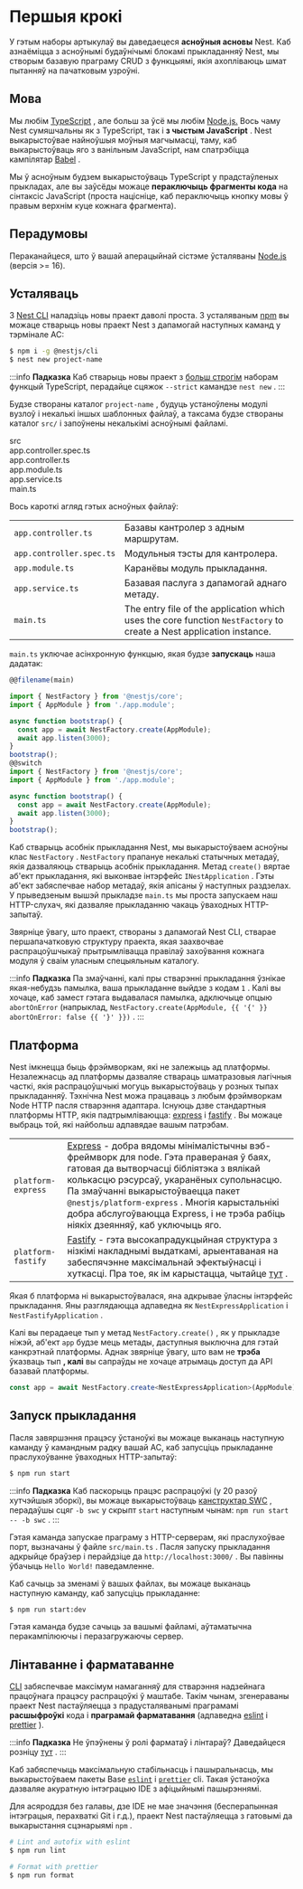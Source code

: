 # Першыя крокі

У гэтым наборы артыкулаў вы даведаецеся **асноўныя асновы** Nest. Каб азнаёміцца ​​з асноўнымі будаўнічымі блокамі прыкладанняў Nest, мы створым базавую праграму CRUD з функцыямі, якія ахопліваюць шмат пытанняў на пачатковым узроўні.

## Мова

Мы любім [TypeScript](https://www.typescriptlang.org/) , але больш за ўсё мы любім [Node.js.](https://nodejs.org/en/) Вось чаму Nest сумяшчальны як з TypeScript, так і **з чыстым JavaScript** . Nest выкарыстоўвае найноўшыя моўныя магчымасці, таму, каб выкарыстоўваць яго з ванільным JavaScript, нам спатрэбіцца кампілятар [Babel](https://babeljs.io/) .

Мы ў асноўным будзем выкарыстоўваць TypeScript у прадстаўленых прыкладах, але вы заўсёды можаце **пераключыць фрагменты кода** на сінтаксіс JavaScript (проста націсніце, каб пераключыць кнопку мовы ў правым верхнім куце кожнага фрагмента).

## Перадумовы

Пераканайцеся, што ў вашай аперацыйнай сістэме ўсталяваны [Node.js](https://nodejs.org) (версія &gt;= 16).

## Усталяваць

З [Nest CLI](/cli/overview) наладзіць новы праект даволі проста. З усталяваным [npm](https://www.npmjs.com/) вы можаце стварыць новы праект Nest з дапамогай наступных каманд у тэрмінале АС:

```bash
$ npm i -g @nestjs/cli
$ nest new project-name
```

:::info **Падказка** Каб стварыць новы праект з [больш строгім](https://www.typescriptlang.org/tsconfig#strict) наборам функцый TypeScript, перадайце сцяжок `--strict` камандзе `nest new` . :::

Будзе створаны каталог `project-name` , будуць устаноўлены модулі вузлоў і некалькі іншых шаблонных файлаў, а таксама будзе створаны каталог `src/` і запоўнены некалькімі асноўнымі файламі.

<div class="file-tree">
  <div class="item">src</div>
  <div class="children">
    <div class="item">app.controller.spec.ts</div>
    <div class="item">app.controller.ts</div>
    <div class="item">app.module.ts</div>
    <div class="item">app.service.ts</div>
    <div class="item">main.ts</div>
  </div>
</div>

Вось кароткі агляд гэтых асноўных файлаў:

|                          |                                                                                                                     |
|--------------------------|---------------------------------------------------------------------------------------------------------------------|
| `app.controller.ts`      | Базавы кантролер з адным маршрутам.                                                                                 |
| `app.controller.spec.ts` | Модульныя тэсты для кантролера.                                                                                     |
| `app.module.ts`          | Каранёвы модуль прыкладання.                                                                                        |
| `app.service.ts`         | Базавая паслуга з дапамогай аднаго метаду.                                                                          |
| `main.ts`                | The entry file of the application which uses the core function `NestFactory` to create a Nest application instance. |

`main.ts` уключае асінхронную функцыю, якая будзе **запускаць** наша дадатак:

```typescript
@@filename(main)

import { NestFactory } from '@nestjs/core';
import { AppModule } from './app.module';

async function bootstrap() {
  const app = await NestFactory.create(AppModule);
  await app.listen(3000);
}
bootstrap();
@@switch
import { NestFactory } from '@nestjs/core';
import { AppModule } from './app.module';

async function bootstrap() {
  const app = await NestFactory.create(AppModule);
  await app.listen(3000);
}
bootstrap();
```

Каб стварыць асобнік прыкладання Nest, мы выкарыстоўваем асноўны клас `NestFactory` . `NestFactory` прапануе некалькі статычных метадаў, якія дазваляюць стварыць асобнік прыкладання. Метад `create()` вяртае аб'ект прыкладання, які выконвае інтэрфейс `INestApplication` . Гэты аб'ект забяспечвае набор метадаў, якія апісаны ў наступных раздзелах. У прыведзеным вышэй прыкладзе `main.ts` мы проста запускаем наш HTTP-слухач, які дазваляе прыкладанню чакаць ўваходных HTTP-запытаў.

Звярніце ўвагу, што праект, створаны з дапамогай Nest CLI, стварае першапачатковую структуру праекта, якая заахвочвае распрацоўшчыкаў прытрымлівацца правілаў захоўвання кожнага модуля ў сваім уласным спецыяльным каталогу.

:::info **Падказка** Па змаўчанні, калі пры стварэнні прыкладання ўзнікае якая-небудзь памылка, ваша прыкладанне выйдзе з кодам `1` . Калі вы хочаце, каб замест гэтага выдавалася памылка, адключыце опцыю `abortOnError` (напрыклад, `NestFactory.create(AppModule, {{ '{' }} abortOnError: false {{ '}' }})` . :::

<app-banner-courses></app-banner-courses>

## Платформа

Nest імкнецца быць фрэймворкам, які не залежыць ад платформы. Незалежнасць ад платформы дазваляе ствараць шматразовыя лагічныя часткі, якія распрацоўшчыкі могуць выкарыстоўваць у розных тыпах прыкладанняў. Тэхнічна Nest можа працаваць з любым фрэймворкам Node HTTP пасля стварэння адаптара. Існуюць дзве стандартныя платформы HTTP, якія падтрымліваюцца: [express](https://expressjs.com/) і [fastify](https://www.fastify.io) . Вы можаце выбраць той, які найбольш адпавядае вашым патрэбам.

|                    |                                                                                                                                                                                                                                                                                                                                                                                  |
|--------------------|----------------------------------------------------------------------------------------------------------------------------------------------------------------------------------------------------------------------------------------------------------------------------------------------------------------------------------------------------------------------------------|
| `platform-express` | [Express](https://expressjs.com/) - добра вядомы мінімалістычны вэб-фреймворк для node. Гэта правераная ў баях, гатовая да вытворчасці бібліятэка з вялікай колькасцю рэсурсаў, укаранёных супольнасцю. Па змаўчанні выкарыстоўваецца пакет `@nestjs/platform-express` . Многія карыстальнікі добра абслугоўваюцца Express, і не трэба рабіць ніякіх дзеянняў, каб уключыць яго. |
| `platform-fastify` | [Fastify](https://www.fastify.io/) - гэта высокапрадукцыйная структура з нізкімі накладнымі выдаткамі, арыентаваная на забеспячэнне максімальнай эфектыўнасці і хуткасці. Пра тое, як ім карыстацца, чытайце [тут](/techniques/performance) .                                                                                                                                    |

Якая б платформа ні выкарыстоўвалася, яна адкрывае ўласны інтэрфейс прыкладання. Яны разглядаюцца адпаведна як `NestExpressApplication` і `NestFastifyApplication` .

Калі вы перадаеце тып у метад `NestFactory.create()` , як у прыкладзе ніжэй, аб'ект `app` будзе мець метады, даступныя выключна для гэтай канкрэтнай платформы. Аднак звярніце ўвагу, што вам не **трэба** ўказваць тып **, калі** вы сапраўды не хочаце атрымаць доступ да API базавай платформы.

```typescript
const app = await NestFactory.create<NestExpressApplication>(AppModule);
```

## Запуск прыкладання

Пасля завяршэння працэсу ўстаноўкі вы можаце выканаць наступную каманду ў камандным радку вашай АС, каб запусціць прыкладанне праслухоўванне ўваходных HTTP-запытаў:

```bash
$ npm run start
```

:::info **Падказка** Каб паскорыць працэс распрацоўкі (у 20 разоў хутчэйшыя зборкі), вы можаце выкарыстоўваць [канструктар SWC](/recipes/swc) , перадаўшы сцяг `-b swc` у скрыпт `start` наступным чынам: `npm run start -- -b swc` . :::

Гэтая каманда запускае праграму з HTTP-серверам, які праслухоўвае порт, вызначаны ў файле `src/main.ts` . Пасля запуску прыкладання адкрыйце браўзер і перайдзіце да `http://localhost:3000/` . Вы павінны ўбачыць `Hello World!` паведамленне.

Каб сачыць за зменамі ў вашых файлах, вы можаце выканаць наступную каманду, каб запусціць прыкладанне:

```bash
$ npm run start:dev
```

Гэтая каманда будзе сачыць за вашымі файламі, аўтаматычна перакампілюючы і перазагружаючы сервер.

## Лінтаванне і фарматаванне

[CLI](/cli/overview) забяспечвае максімум намаганняў для стварэння надзейнага працоўнага працэсу распрацоўкі ў маштабе. Такім чынам, згенераваны праект Nest пастаўляецца з прадусталяванымі праграмамі **расшыфроўкі** кода і **праграмай фарматавання** (адпаведна [eslint](https://eslint.org/) і [prettier](https://prettier.io/) ).

:::info **Падказка** Не ўпэўнены ў ролі фарматаў і лінтараў? Даведайцеся розніцу [тут](https://prettier.io/docs/en/comparison.html) . :::

Каб забяспечыць максімальную стабільнасць і пашыральнасць, мы выкарыстоўваем пакеты Base [`eslint`](https://www.npmjs.com/package/eslint) і [`prettier`](https://www.npmjs.com/package/prettier) cli. Такая ўстаноўка дазваляе акуратную інтэграцыю IDE з афіцыйнымі пашырэннямі.

Для асяроддзя без галавы, дзе IDE не мае значэння (бесперапынная інтэграцыя, перахваткі Git і г.д.), праект Nest пастаўляецца з гатовымі да выкарыстання сцэнарыямі `npm` .

```bash
# Lint and autofix with eslint
$ npm run lint

# Format with prettier
$ npm run format
```
